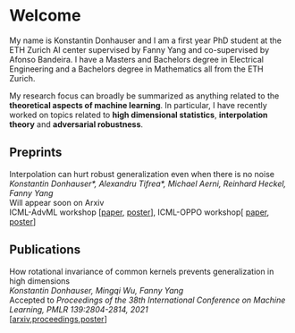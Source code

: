 # Welcome
My name is Konstantin Donhauser and I am a first year PhD student at the ETH Zurich AI center supervised by Fanny Yang and co-supervised by Afonso Bandeira. I have a Masters and Bachelors degree in Electrical Engineering and a Bachelors degree in Mathematics all from the ETH Zurich.

My research focus can broadly be summarized as anything related to the **theoretical aspects of machine learning**. In particular, I have recently worked on topics related to **high dimensional statistics**, **interpolation theory** and **adversarial robustness**.

## Preprints
Interpolation can hurt robust generalization even when there is no noise\
*Konstantin Donhauser\*, Alexandru Tifrea\*, Michael Aerni, Reinhard Heckel, Fanny Yang*\
Will appear soon on Arxiv\
ICML-AdvML workshop [[paper](https://openreview.net/forum?id=ujQKWaxFkrL), [poster](https://donhauserk.github.io/advmlposter.pdf)], ICML-OPPO workshop[ [paper](https://donhauserk.github.io/OPPO_camera_ready.pdf), [poster](https://donhauserk.github.io/Oppo_linreg_poster.pdf)]



## Publications
How rotational invariance of common kernels prevents generalization in high dimensions\
*Konstantin Donhauser, Mingqi Wu, Fanny Yang*\
Accepted to *Proceedings of the 38th International Conference on Machine Learning, PMLR 139:2804-2814, 2021*\
[[arxiv](https://arxiv.org/abs/2104.04244),[proceedings](http://proceedings.mlr.press/v139/donhauser21a.html),[poster](https://donhauserk.github.io/Kernel_paper_21_poster.pdf)]
